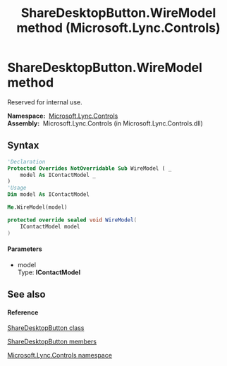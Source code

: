 ﻿---
title: ShareDesktopButton.WireModel method  (Microsoft.Lync.Controls)
TOCTitle: 'WireModel method '
ms:assetid: M:Microsoft.Lync.Controls.ShareDesktopButton.WireModel(Microsoft.Lync.Controls.Internal.Model.IContactModel)_DI_3_UC_OCS14MrefLyncWPF
ms:mtpsurl: https://msdn.microsoft.com/en-us/library/microsoft.lync.controls.sharedesktopbutton.wiremodel(v=office.15)
ms:contentKeyID: 48594001
ms.date: 07/28/2014
mtps_version: v=office.15
f1_keywords:
- Microsoft.Lync.Controls.ShareDesktopButton.WireModel
dev_langs:
- CSharp
- JScript
- VB
- other
---

# ShareDesktopButton.WireModel method

Reserved for internal use.

**Namespace:**  [Microsoft.Lync.Controls](microsoft-lync-controls-namespace_1.md)  
**Assembly:**  Microsoft.Lync.Controls (in Microsoft.Lync.Controls.dll)

## Syntax

``` vb
'Declaration
Protected Overrides NotOverridable Sub WireModel ( _
    model As IContactModel _
)
'Usage
Dim model As IContactModel

Me.WireModel(model)
```

``` csharp
protected override sealed void WireModel(
    IContactModel model
)
```

#### Parameters

  - model  
    Type: **IContactModel**  

## See also

#### Reference

[ShareDesktopButton class](sharedesktopbutton-class-microsoft-lync-controls_1.md)

[ShareDesktopButton members](sharedesktopbutton-members-microsoft-lync-controls_1.md)

[Microsoft.Lync.Controls namespace](microsoft-lync-controls-namespace_1.md)

